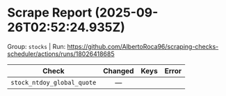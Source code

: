# Scrape Report (2025-09-26T02:52:24.935Z)

Group: `stocks`  |  Run: https://github.com/AlbertoRoca96/scraping-checks-scheduler/actions/runs/18026418685

| Check | Changed | Keys | Error |
|---|:---:|:--|:--|
| `stock_ntdoy_global_quote` | — |  |  |
